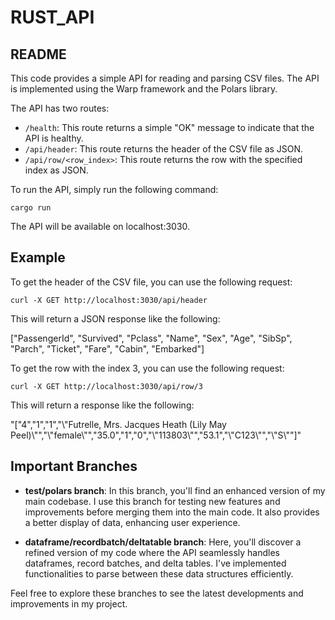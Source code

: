 # RUST_API
## README

This code provides a simple API for reading and parsing CSV files. The API is implemented using the Warp framework and the Polars library.

The API has two routes:

* `/health`: This route returns a simple "OK" message to indicate that the API is healthy.
* `/api/header`: This route returns the header of the CSV file as JSON.
* `/api/row/<row_index>`: This route returns the row with the specified index as JSON.

To run the API, simply run the following command:

```
cargo run
```

The API will be available on localhost:3030.

## Example

To get the header of the CSV file, you can use the following request:

```
curl -X GET http://localhost:3030/api/header
```

This will return a JSON response like the following:

 ["PassengerId", "Survived", "Pclass", "Name", "Sex", "Age", "SibSp", "Parch", "Ticket", "Fare", "Cabin", "Embarked"]


To get the row with the index 3, you can use the following request:

```
curl -X GET http://localhost:3030/api/row/3
```

This will return a response like the following:


"[\"4\",\"1\",\"1\",\"\\\"Futrelle, Mrs. Jacques Heath (Lily May Peel)\\\"\",\"\\\"female\\\"\",\"35.0\",\"1\",\"0\",\"\\\"113803\\\"\",\"53.1\",\"\\\"C123\\\"\",\"\\\"S\\\"\"]"

## Important Branches

- **test/polars branch**: In this branch, you'll find an enhanced version of my main codebase. I use this branch for testing new features and improvements before merging them into the main code. It also provides a better display of data, enhancing user experience.

- **dataframe/recordbatch/deltatable branch**: Here, you'll discover a refined version of my code where the API seamlessly handles dataframes, record batches, and delta tables. I've implemented functionalities to parse between these data structures efficiently.

Feel free to explore these branches to see the latest developments and improvements in my project.

